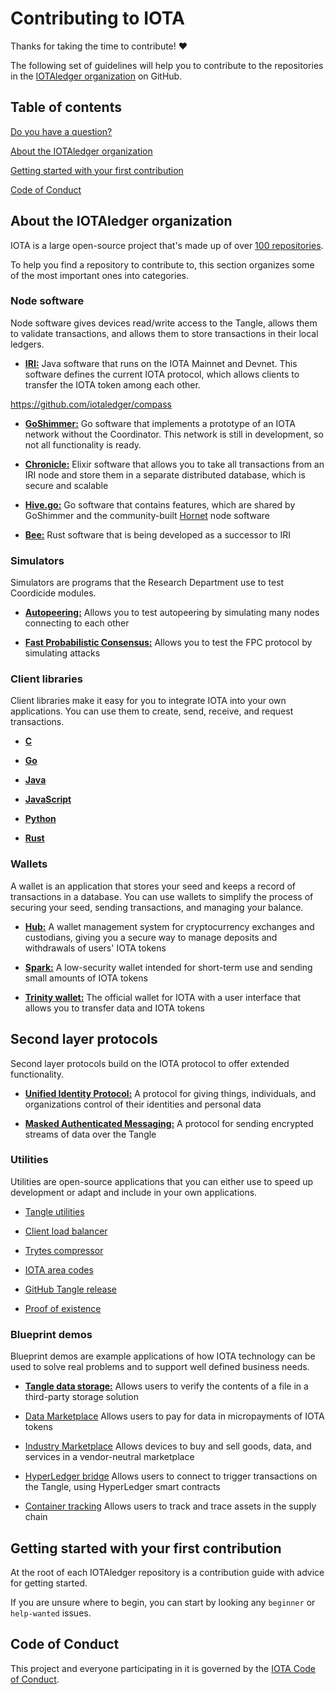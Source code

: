 # Contributing to IOTA

Thanks for taking the time to contribute! :heart:

The following set of guidelines will help you to contribute to the repositories in the [IOTAledger organization](https://github.com/iotaledger) on GitHub.

## Table of contents

[Do you have a question?](#do-you-have-a-question)

[About the IOTAledger organization](#about-the-iotaledger-organization)

[Getting started with your first contribution](#getting-started-with-your-first-contribution)

[Code of Conduct](#code-of-conduct)

## About the IOTAledger organization

IOTA is a large open-source project that's made up of over [100 repositories](https://github.com/iotaledger).

To help you find a repository to contribute to, this section organizes some of the most important ones into categories.

### Node software

Node software gives devices read/write access to the Tangle, allows them to validate transactions, and allows them to store transactions in their local ledgers.

- [**IRI:**](https://github.com/iotaledger/iri) Java software that runs on the IOTA Mainnet and Devnet. This software defines the current IOTA protocol, which allows clients to transfer the IOTA token among each other.

https://github.com/iotaledger/compass

- [**GoShimmer:**](https://github.com/iotaledger/goshimmer) Go software that implements a prototype of an IOTA network without the Coordinator. This network is still in development, so not all functionality is ready.

- [**Chronicle:**](https://github.com/iotaledger/chronicle) Elixir software that allows you to take all transactions from an IRI node and store them in a separate distributed database, which is secure and scalable

- [**Hive.go:**](https://github.com/iotaledger/hive.go) Go software that contains features, which are shared by GoShimmer and the community-built [Hornet](https://github.com/gohornet/hornet) node software

- [**Bee:**](https://github.com/iotaledger/bee) Rust software that is being developed as a successor to IRI

### Simulators

Simulators are programs that the Research Department use to test Coordicide modules.

- [**Autopeering:**](https://github.com/iotaledger/autopeering-sim) Allows you to test autopeering by simulating many nodes connecting to each other

- [**Fast Probabilistic Consensus:**](https://github.com/iotaledger/fpc-sim) Allows you to test the FPC protocol by simulating attacks

### Client libraries

Client libraries make it easy for you to integrate IOTA into your own applications. You can use them to create, send, receive, and request transactions.

- [**C**](https://github.com/iotaledger/iota.c)

- [**Go**](https://github.com/iotaledger/iota.go)

- [**Java**](https://github.com/iotaledger/iota-java)

- [**JavaScript**](https://github.com/iotaledger/iota.js)

- [**Python**](https://github.com/iotaledger/iota.py)

- [**Rust**](https://github.com/iotaledger/iota.rs)

### Wallets

A wallet is an application that stores your seed and keeps a record of transactions in a database. You can use wallets to simplify the process of securing your seed, sending transactions, and managing your balance.

- [**Hub:**](https://github.com/iotaledger/hub) A wallet management system for cryptocurrency exchanges and custodians, giving you a secure way to manage deposits and withdrawals of users' IOTA tokens

- [**Spark:**](https://github.com/iotaledger/spark-wallet) A low-security wallet intended for short-term use and sending small amounts of IOTA tokens

- [**Trinity wallet:**](https://github.com/iotaledger/trinity-wallet) The official wallet for IOTA with a user interface that allows you to transfer data and IOTA tokens

## Second layer protocols

Second layer protocols build on the IOTA protocol to offer extended functionality.

- [**Unified Identity Protocol:**](https://github.com/iotaledger/identity.ts) A protocol for giving things, individuals, and organizations control of their identities and personal data

- [**Masked Authenticated Messaging:**](https://github.com/iotaledger/mam.c) A protocol for sending encrypted streams of data over the Tangle

### Utilities

Utilities are open-source applications that you can either use to speed up development or adapt and include in your own applications.

- [Tangle utilities](https://github.com/iotaledger/tangle-utils-website)

- [Client load balancer](https://github.com/iotaledger/client-load-balancer)

- [Trytes compressor](https://github.com/iotaledger/tryte-compress-js)

- [IOTA area codes](https://github.com/iotaledger/iota-area-codes)

- [GitHub Tangle release](https://github.com/iotaledger/gh-tangle-release)

- [Proof of existence](https://github.com/iotaledger/iota-poex-tool)

### Blueprint demos

Blueprint demos are example applications of how IOTA technology can be used to solve real problems and to support well defined business needs.

- [**Tangle data storage:**](https://github.com/iotaledger/poc-ipfs) Allows users to verify the contents of a file in a third-party storage solution

- [Data Marketplace](https://github.com/iotaledger/data-marketplace) Allows users to pay for data in micropayments of IOTA tokens

- [Industry Marketplace](https://github.com/iotaledger/industry-marketplace) Allows devices to buy and sell goods, data, and services in a vendor-neutral marketplace 

- [HyperLedger bridge](https://github.com/iotaledger/HyperledgerFabric-IOTA-Connector) Allows users to connect to trigger transactions on the Tangle, using HyperLedger smart contracts

- [Container tracking](https://github.com/iotaledger/trade-poc) Allows users to track and trace assets in the supply chain

## Getting started with your first contribution

At the root of each IOTAledger repository is a contribution guide with advice for getting started.

If you are unsure where to begin, you can start by looking any `beginner` or `help-wanted` issues.

## Code of Conduct

This project and everyone participating in it is governed by the [IOTA Code of Conduct](../iotaledger/code-of-conduct.md).
